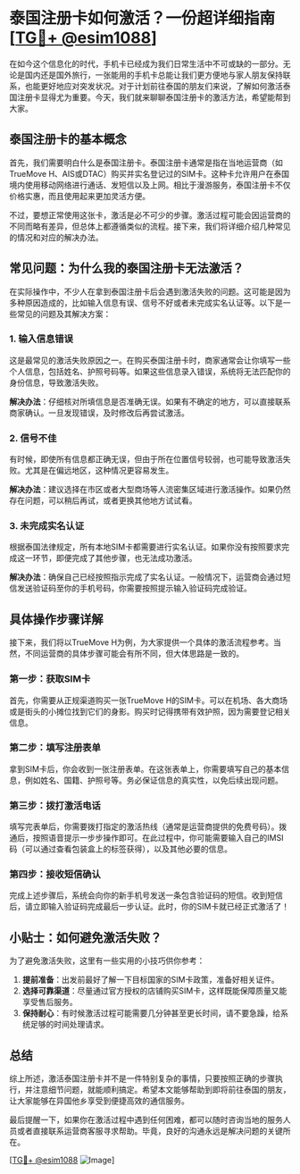 # 泰国注册卡如何激活？一份超详细指南[[TG💪+ @esim1088](https://t.me/s/esim1088)]

在如今这个信息化的时代，手机卡已经成为我们日常生活中不可或缺的一部分。无论是国内还是国外旅行，一张能用的手机卡总能让我们更方便地与家人朋友保持联系，也能更好地应对突发状况。对于计划前往泰国的朋友们来说，了解如何激活泰国注册卡显得尤为重要。今天，我们就来聊聊泰国注册卡的激活方法，希望能帮到大家。

## 泰国注册卡的基本概念

首先，我们需要明白什么是泰国注册卡。泰国注册卡通常是指在当地运营商（如TrueMove H、AIS或DTAC）购买并实名登记过的SIM卡。这种卡允许用户在泰国境内使用移动网络进行通话、发短信以及上网。相比于漫游服务，泰国注册卡不仅价格实惠，而且使用起来更加灵活方便。

不过，要想正常使用这张卡，激活是必不可少的步骤。激活过程可能会因运营商的不同而略有差异，但总体上都遵循类似的流程。接下来，我们将详细介绍几种常见的情况和对应的解决办法。

## 常见问题：为什么我的泰国注册卡无法激活？

在实际操作中，不少人在拿到泰国注册卡后会遇到激活失败的问题。这可能是因为多种原因造成的，比如输入信息有误、信号不好或者未完成实名认证等。以下是一些常见的问题及其解决方案：

### 1. 输入信息错误

这是最常见的激活失败原因之一。在购买泰国注册卡时，商家通常会让你填写一些个人信息，包括姓名、护照号码等。如果这些信息录入错误，系统将无法匹配你的身份信息，导致激活失败。

**解决办法**：仔细核对所填信息是否准确无误。如果有不确定的地方，可以直接联系商家确认。一旦发现错误，及时修改后再尝试激活。

### 2. 信号不佳

有时候，即使所有信息都正确无误，但由于所在位置信号较弱，也可能导致激活失败。尤其是在偏远地区，这种情况更容易发生。

**解决办法**：建议选择在市区或者大型商场等人流密集区域进行激活操作。如果仍然存在问题，可以稍后再试，或者更换其他地方试试看。

### 3. 未完成实名认证

根据泰国法律规定，所有本地SIM卡都需要进行实名认证。如果你没有按照要求完成这一环节，即便完成了其他步骤，也无法成功激活。

**解决办法**：确保自己已经按照指示完成了实名认证。一般情况下，运营商会通过短信发送验证码至你的手机号码，你需要按照提示输入验证码完成验证。

## 具体操作步骤详解

接下来，我们将以TrueMove H为例，为大家提供一个具体的激活流程参考。当然，不同运营商的具体步骤可能会有所不同，但大体思路是一致的。

### 第一步：获取SIM卡

首先，你需要从正规渠道购买一张TrueMove H的SIM卡。可以在机场、各大商场或是街头的小摊位找到它们的身影。购买时记得携带有效护照，因为需要登记相关信息。

### 第二步：填写注册表单

拿到SIM卡后，你会收到一张注册表单。在这张表单上，你需要填写自己的基本信息，例如姓名、国籍、护照号等。务必保证信息的真实性，以免后续出现问题。

### 第三步：拨打激活电话

填写完表单后，你需要拨打指定的激活热线（通常是运营商提供的免费号码）。拨通后，按照语音提示一步步操作即可。在此过程中，你可能需要输入自己的IMSI码（可以通过查看包装盒上的标签获得），以及其他必要的信息。

### 第四步：接收短信确认

完成上述步骤后，系统会向你的新手机号发送一条包含验证码的短信。收到短信后，请立即输入验证码完成最后一步认证。此时，你的SIM卡就已经正式激活了！

## 小贴士：如何避免激活失败？

为了避免激活失败，这里有一些实用的小技巧供你参考：

1. **提前准备**：出发前最好了解一下目标国家的SIM卡政策，准备好相关证件。
2. **选择可靠渠道**：尽量通过官方授权的店铺购买SIM卡，这样既能保障质量又能享受售后服务。
3. **保持耐心**：有时候激活过程可能需要几分钟甚至更长时间，请不要急躁，给系统足够的时间处理请求。

## 总结

综上所述，激活泰国注册卡并不是一件特别复杂的事情，只要按照正确的步骤执行，并注意细节问题，就能顺利搞定。希望本文能够帮助到即将前往泰国的朋友，让大家能够在异国他乡享受到便捷高效的通信服务。

最后提醒一下，如果你在激活过程中遇到任何困难，都可以随时咨询当地的服务人员或者直接联系运营商客服寻求帮助。毕竟，良好的沟通永远是解决问题的关键所在。

[[TG💪+ @esim1088](https://t.me/s/esim1088) ![Image](https://i.postimg.cc/4NQfJmqS/Snipaste-2025-05-13-00-14-12.png)]